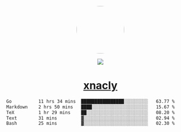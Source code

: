 <p align="center">
  <img style="border-radius: 100px" width="128" height="128" src="https://avatars.githubusercontent.com/u/47723417?v=4"/>
</p>
<p align="center">
  <img src="https://komarev.com/ghpvc/?username=xnacly&&style=flat-square"/>
</p>

<h1 align="center"><a href="https://xnacly.me"> xnacly</a> </h1>

<!--START_SECTION:waka-->

```txt
Go          11 hrs 34 mins  ████████████████░░░░░░░░░   63.77 %
Markdown    2 hrs 50 mins   ████░░░░░░░░░░░░░░░░░░░░░   15.67 %
TeX         1 hr 29 mins    ██░░░░░░░░░░░░░░░░░░░░░░░   08.20 %
Text        31 mins         ▓░░░░░░░░░░░░░░░░░░░░░░░░   02.94 %
Bash        25 mins         ▓░░░░░░░░░░░░░░░░░░░░░░░░   02.30 %
```

<!--END_SECTION:waka-->

